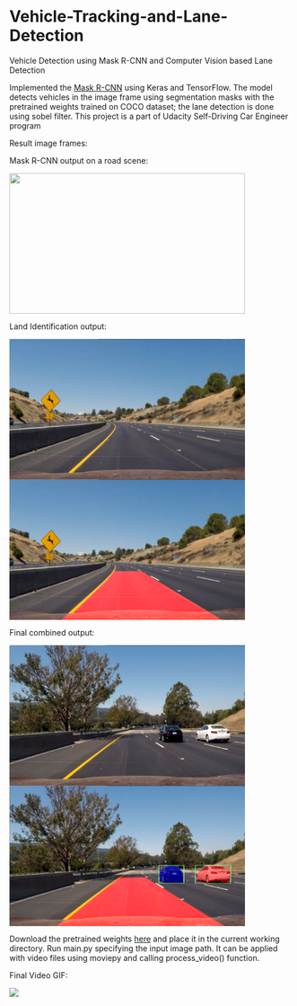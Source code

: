 # Vehicle-Tracking-and-Lane-Detection
Vehicle Detection using Mask R-CNN and Computer Vision based Lane Detection

Implemented the [Mask R-CNN](https://arxiv.org/abs/1703.06870) using Keras and TensorFlow.
The model detects vehicles in the image frame using segmentation masks with the pretrained weights trained on COCO dataset; the lane detection is done using sobel filter.
This project is a part of Udacity Self-Driving Car Engineer program

Result image frames:

Mask R-CNN output on a road scene:

<img src="./output/output_1.png" width = "420" height = "250" align=center />

Land Identification output:

<img src="./input/test2.jpg" width = "420" height = "250" align=center />  <img src="./output/output_lane.png" width = "420" height = "250" align=center />

Final combined output:

<img src="./input/test6.jpg" width = "420" height = "250" align=center />  <img src="./output/output.png" width = "420" height = "250" align=center />

Download the pretrained weights [here](https://drive.google.com/open?id=1dNi9Ny1h9KBMj_3mocMQNapeEwgeERlz) and place it in the current working directory. Run main.py specifying the input image path. It can be applied with video files using moviepy and calling process_video() function.

Final Video GIF:

![](https://github.com/tj27-vkr/RCNN-Vehicle-Tracking-Lane-Detection/blob/master/output/ouput.gif)
